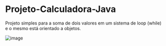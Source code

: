 # Projeto-Calculadora-Java
Projeto simples para a soma de dois valores em um sistema de loop (while) e o mesmo está orientado a objetos.


![image](https://user-images.githubusercontent.com/96265564/187571077-2bad5ae1-26dc-4b96-bbd1-aaf5b59ed3fa.png)
